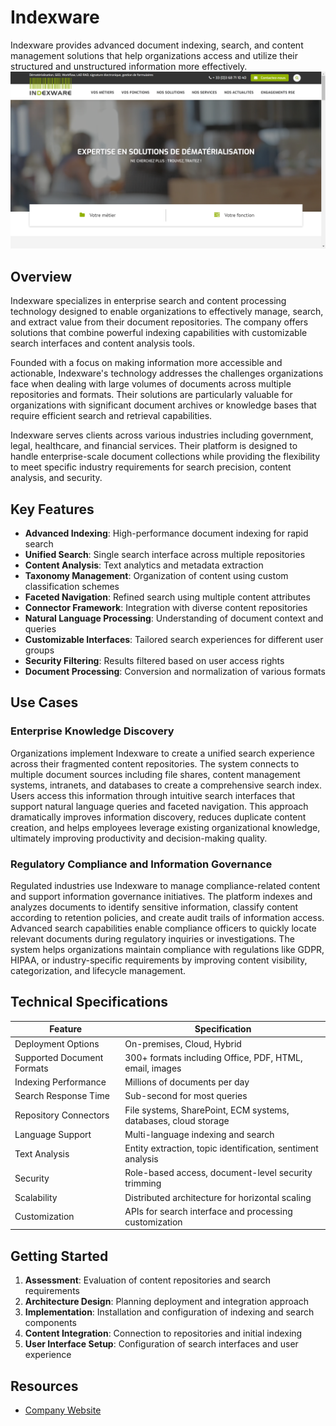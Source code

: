
# Indexware

Indexware provides advanced document indexing, search, and content management solutions that help organizations access and utilize their structured and unstructured information more effectively.
![Indexware](assets\indexware.png)

## Overview

Indexware specializes in enterprise search and content processing technology designed to enable organizations to effectively manage, search, and extract value from their document repositories. The company offers solutions that combine powerful indexing capabilities with customizable search interfaces and content analysis tools.

Founded with a focus on making information more accessible and actionable, Indexware's technology addresses the challenges organizations face when dealing with large volumes of documents across multiple repositories and formats. Their solutions are particularly valuable for organizations with significant document archives or knowledge bases that require efficient search and retrieval capabilities.

Indexware serves clients across various industries including government, legal, healthcare, and financial services. Their platform is designed to handle enterprise-scale document collections while providing the flexibility to meet specific industry requirements for search precision, content analysis, and security.

## Key Features

- **Advanced Indexing**: High-performance document indexing for rapid search
- **Unified Search**: Single search interface across multiple repositories
- **Content Analysis**: Text analytics and metadata extraction
- **Taxonomy Management**: Organization of content using custom classification schemes
- **Faceted Navigation**: Refined search using multiple content attributes
- **Connector Framework**: Integration with diverse content repositories
- **Natural Language Processing**: Understanding of document context and queries
- **Customizable Interfaces**: Tailored search experiences for different user groups
- **Security Filtering**: Results filtered based on user access rights
- **Document Processing**: Conversion and normalization of various formats

## Use Cases

### Enterprise Knowledge Discovery

Organizations implement Indexware to create a unified search experience across their fragmented content repositories. The system connects to multiple document sources including file shares, content management systems, intranets, and databases to create a comprehensive search index. Users access this information through intuitive search interfaces that support natural language queries and faceted navigation. This approach dramatically improves information discovery, reduces duplicate content creation, and helps employees leverage existing organizational knowledge, ultimately improving productivity and decision-making quality.

### Regulatory Compliance and Information Governance

Regulated industries use Indexware to manage compliance-related content and support information governance initiatives. The platform indexes and analyzes documents to identify sensitive information, classify content according to retention policies, and create audit trails of information access. Advanced search capabilities enable compliance officers to quickly locate relevant documents during regulatory inquiries or investigations. The system helps organizations maintain compliance with regulations like GDPR, HIPAA, or industry-specific requirements by improving content visibility, categorization, and lifecycle management.

## Technical Specifications

| Feature | Specification |
|---------|---------------|
| Deployment Options | On-premises, Cloud, Hybrid |
| Supported Document Formats | 300+ formats including Office, PDF, HTML, email, images |
| Indexing Performance | Millions of documents per day |
| Search Response Time | Sub-second for most queries |
| Repository Connectors | File systems, SharePoint, ECM systems, databases, cloud storage |
| Language Support | Multi-language indexing and search |
| Text Analysis | Entity extraction, topic identification, sentiment analysis |
| Security | Role-based access, document-level security trimming |
| Scalability | Distributed architecture for horizontal scaling |
| Customization | APIs for search interface and processing customization |

## Getting Started

1. **Assessment**: Evaluation of content repositories and search requirements
2. **Architecture Design**: Planning deployment and integration approach
3. **Implementation**: Installation and configuration of indexing and search components
4. **Content Integration**: Connection to repositories and initial indexing
5. **User Interface Setup**: Configuration of search interfaces and user experience

## Resources

- [Company Website](https://www.indexware.fr/)

